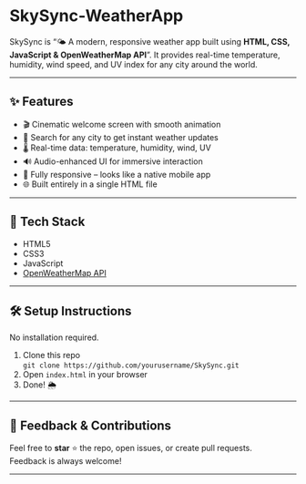# SkySync-WeatherApp


SkySync is “🌤️ A modern, responsive weather app built using **HTML, CSS, JavaScript &amp; OpenWeatherMap API**”. It provides real-time temperature, humidity, wind speed, and UV index for any city around the world.

---

## ✨ Features

- 🎬 Cinematic welcome screen with smooth animation
- 🔎 Search for any city to get instant weather updates
- 🌡️ Real-time data: temperature, humidity, wind, UV
- 🔊 Audio-enhanced UI for immersive interaction
- 📱 Fully responsive – looks like a native mobile app
- 🌐 Built entirely in a single HTML file

---

## 🚀 Tech Stack

- HTML5  
- CSS3  
- JavaScript  
- [OpenWeatherMap API](https://openweathermap.org/api)

---

## 🛠️ Setup Instructions

No installation required.

1. Clone this repo  
   `git clone https://github.com/yourusername/SkySync.git`
2. Open `index.html` in your browser  
3. Done! 🌦️

---

## 📩 Feedback & Contributions

Feel free to **star** ⭐ the repo, open issues, or create pull requests.  
Feedback is always welcome!

---


